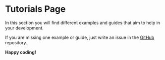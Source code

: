 # Tutorials Page

In this section you will find different examples and guides that aim to help in your development.

If you are missing one example or guide, just write an issue in the [GitHub](https://github.com/elucidsoft/dotnet-stellar-sdk/issues) repository.

**Happy coding!**
